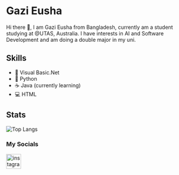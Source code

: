 # Gazi Eusha 
Hi there 👋, I am Gazi Eusha
from Bangladesh, currently am a student studying at @UTAS, Australia.
I have interests in AI and Software Development and am doing a double major in my uni.

## Skills
* 📡 Visual Basic.Net
* 🐍 Python
* ☕ Java (currently learning)
* 💻 HTML

## Stats
![Top Langs](https://github-readme-stats.vercel.app/api/top-langs/?username=Eusha425&layout=compact)

### My Socials

[<img src='https://cdn.jsdelivr.net/npm/simple-icons@3.0.1/icons/instagram.svg' alt='instagram' height='40'>](https://www.instagram.com/gazieusha/)  


